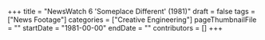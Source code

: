 +++
title = "NewsWatch 6 'Someplace Different' (1981)"
draft = false
tags = ["News Footage"]
categories = ["Creative Engineering"]
pageThumbnailFile = ""
startDate = "1981-00-00"
endDate = ""
contributors = []
+++
